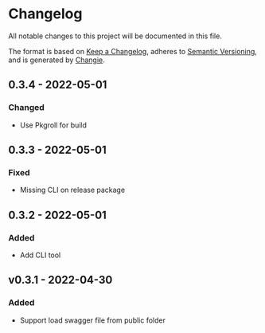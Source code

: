 # Changelog

All notable changes to this project will be documented in this file.

The format is based on [Keep a Changelog](https://keepachangelog.com/en/1.0.0/),
adheres to [Semantic Versioning](https://semver.org/spec/v2.0.0.html),
and is generated by [Changie](https://github.com/miniscruff/changie).

## 0.3.4 - 2022-05-01

### Changed

- Use Pkgroll for build

## 0.3.3 - 2022-05-01

### Fixed

- Missing CLI on release package

## 0.3.2 - 2022-05-01

### Added

- Add CLI tool

## v0.3.1 - 2022-04-30

### Added

- Support load swagger file from public folder
